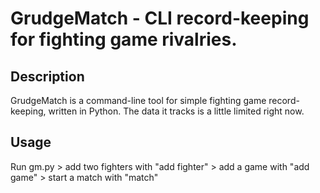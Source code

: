 # GrudgeMatch - CLI record-keeping for fighting game rivalries.

## Description
GrudgeMatch is a command-line tool for simple fighting game record-keeping, written in Python. The data it tracks is a little limited right now.

## Usage
Run gm.py > add two fighters with "add fighter" > add a game with "add game" > start a match with "match"
